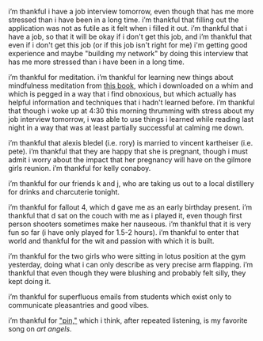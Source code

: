 i’m thankful i have a job interview tomorrow, even though that has me more stressed than i have been in a long time. i’m thankful that filling out the application was not as futile as it felt when i filled it out. i’m thankful that i have a job, so that it will be okay if i don't get this job, and i’m thankful that even if i don't get this job (or if this job isn't right for me) i'm getting good experience and maybe "building my network" by doing this interview that has me more stressed than i have been in a long time.

i’m thankful for meditation. i’m thankful for learning new things about mindfulness meditation from [this book](https://www.amazon.com/the-mindful-geek-meditation-skeptics/dp/0692475389?c=99b5004f-c4db-4ec3-b905-67a9b3d1a919), which i downloaded on a whim and which is pegged in a way that i find obnoxious, but which actually has helpful information and techniques that i hadn't learned before. i’m thankful that though i woke up at 4:30 this morning thrumming with stress about my job interview tomorrow, i was able to use things i learned while reading last night in a way that was at least partially successful at calming me down.

i’m thankful that alexis bledel (i.e. rory) is married to vincent kartheiser (i.e. pete). i’m thankful that they are happy that she is pregnant, though i must admit i worry about the impact that her pregnancy will have on the gilmore girls reunion. i’m thankful for kelly conaboy.

i’m thankful for our friends k and j, who are taking us out to a local distillery for drinks and charcuterie tonight.

i’m thankful for fallout 4, which d gave me as an early birthday present. i’m thankful that d sat on the couch with me as i played it, even though first person shooters sometimes make her nauseous. i’m thankful that it is very fun so far (i have only played for 1.5-2 hours). i’m thankful to enter that world and thankful for the wit and passion with which it is built.

i’m thankful for the two girls who were sitting in lotus position at the gym yesterday, doing what i can only describe as very precise arm flapping. i’m thankful that even though they were blushing and probably felt silly, they kept doing it.

i’m thankful for superfluous emails from students which exist only to communicate pleasantries and good vibes.

i’m thankful for ["pin,"](https://www.youtube.com/watch?v=00y4nF9DyyM) which i think, after repeated listening, is my favorite song on _art angels_.
